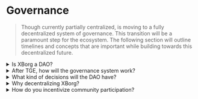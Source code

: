 # Governance

> Though currently partially centralized, is moving to a fully decentralized system of governance. This transition will be a paramount step for the ecosystem. The following section will outline timelines and concepts that are important while building towards this decentralized future.

<details>

<summary>Is XBorg a DAO?</summary>

Currently, XBorg is predominantly centralized, although Prometheus holders and councils partially influence the governance of the ecosystem. In essence, community voting is used to inform specific decisions.

Following the Token Generation Event (TGE), XBorg aims to progress toward complete decentralization. However, it is clear that the process of decentralization cannot be immediate and must be approached with patience and care.

</details>

<details>

<summary>After TGE, how will the governance system work?</summary>

The governance will be applied via quadratic voting, the total XBG tokens held are multiplied by the in-protocol status. This mechanism ensures that larger token holders do not have an accessive impact on the governance and that those who provide value to the ecosystem (via the in-protocol status and XP system) have increased weight in the ecosystem.

</details>

<details>

<summary>What kind of decisions will the DAO have?</summary>

As XBorg moves towards full decentralization, its governance will be entrusted with an expansive range of decision-making powers. However, it is worth noting that certain aspects of the project will be exempt from voting, such as the exposure of sensitive data that could potentially jeopardize the longevity of the project or the pursuit of initiatives that are legally questionable or may harm XBorg's reputation or impact previous legal, commercial or financial relationships.

The core contributors will play a supportive and guiding role in facilitating effective DAO decision-making. The types of decisions that will be subject to voting include new product offerings, application feature updates, modifications to fee mechanisms within the protocol, funding DAO activities, controlling DAO expenses and vetoing significant foreseeable expenses, guiding strategic market expansion, and providing input on the composition of the core contributor members.

</details>

<details>

<summary>Why decentralizing XBorg?</summary>

At XBorg, we recognize the paramount importance of being closely connected to our user base, given our role as a credential and application layer for players. In anticipation of a future where technical barriers to entry are minimal, we believe that the community is the most invaluable asset of a protocol. Our unwavering mission is to empower players across the globe.

With the vision of becoming the largest gaming ecosystem that builds consumer applications by and for players, XBorg understands the sensitive nature of player data and credentials. We firmly believe that centralized entities cannot adequately handle such information and that decentralized alternatives will ultimately prevail.

</details>

<details>

<summary>How do you incentivize community participation?</summary>

To foster a robust and engaged community, we at XBorg have implemented a governance structure that emphasizes active participation. Specifically, we have set a 10% quorum requirement for governance votes, which ensures that a significant portion of the community has a voice in important decisions. Additionally, to incentivize community members to take part in governance, we will offer rewards in the form of XBG tokens for a predetermined period of time. This approach serves to promote the democratic and participatory ethos that underpins our vision for XBorg as a decentralized gaming ecosystem.

</details>
